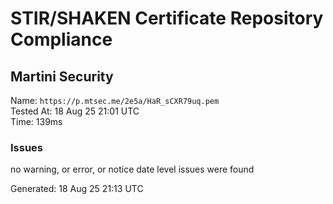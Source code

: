 # STIR/SHAKEN Certificate Repository Compliance

## Martini Security

Name: `https://p.mtsec.me/2e5a/HaR_sCXR79uq.pem`\
Tested At: 18 Aug 25 21:01 UTC\
Time: 139ms

### Issues

no warning, or error, or notice date level issues were found

Generated: 18 Aug 25 21:13 UTC